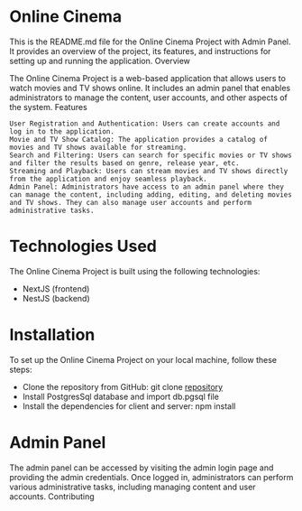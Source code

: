 # Online Cinema

This is the README.md file for the Online Cinema Project with Admin Panel. It provides an overview of the project, its features, and instructions for setting up and running the application.
Overview

The Online Cinema Project is a web-based application that allows users to watch movies and TV shows online. It includes an admin panel that enables administrators to manage the content, user accounts, and other aspects of the system.
Features

    User Registration and Authentication: Users can create accounts and log in to the application.
    Movie and TV Show Catalog: The application provides a catalog of movies and TV shows available for streaming.
    Search and Filtering: Users can search for specific movies or TV shows and filter the results based on genre, release year, etc.
    Streaming and Playback: Users can stream movies and TV shows directly from the application and enjoy seamless playback.
    Admin Panel: Administrators have access to an admin panel where they can manage the content, including adding, editing, and deleting movies and TV shows. They can also manage user accounts and perform administrative tasks.

# Technologies Used

The Online Cinema Project is built using the following technologies:

- NextJS (frontend)
- NestJS (backend)

# Installation

To set up the Online Cinema Project on your local machine, follow these steps:

- Clone the repository from GitHub: git clone [repository](https://github.com/Un1T3G/online-cinema/)
- Install PostgresSql database and import db.pgsql file
- Install the dependencies for client and server: npm install

# Admin Panel

The admin panel can be accessed by visiting the admin login page and providing the admin credentials. Once logged in, administrators can perform various administrative tasks, including managing content and user accounts.
Contributing
